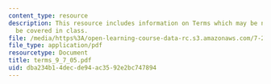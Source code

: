 ```yaml
---
content_type: resource
description: This resource includes information on Terms which may be new. Most will
  be covered in class.
file: /media/https%3A/open-learning-course-data-rc.s3.amazonaws.com/7-22-developmental-biology-fall-2005/dba234b14decde94ac3592e2bc747894_terms_9_7_05.pdf
file_type: application/pdf
resourcetype: Document
title: terms_9_7_05.pdf
uid: dba234b1-4dec-de94-ac35-92e2bc747894
---
```

